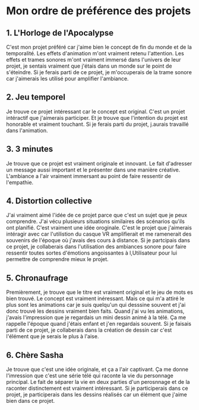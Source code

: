 # Mon ordre de préférence des projets
## 1. L'Horloge de l'Apocalypse
C'est mon projet préféré car j'aime bien le concept de fin du monde et de la temporalité. Les effets d'animation m'ont vraiment retenu l'attention.
 Les effets et trames sonores m'ont vraiment immersé dans l'univers de leur projet, je sentais vraiment que j'étais dans un monde sur le point de s'éteindre.
 Si je ferais parti de ce projet, je m'occuperais de la trame sonore car j'aimerais les utilisé pour amplifier l'ambiance.
 
## 2. Jeu temporel 
Je trouve ce projet intéressant car le concept est original. C'est un projet intéractif que j'aimerais participer. Et je trouve que l'intention du projet est honorable et vraiment touchant. Si je ferais parti du projet, j.aurais travaillé dans l'animation.

## 3. 3 minutes
Je trouve que ce projet est vraiment originale et innovant. Le fait d'adresser un message aussi important et le présenter dans une manière créative.
L'ambiance a l'air vraiment immersant au point de faire ressentir de l'empathie. 

## 4. Distortion collective
J'ai vraiment aimé l'idée de ce projet parce que c'est un sujet que je peux comprendre. J'ai vécu plusieurs situations similaires des scénarios qu'ils ont planifié. C'est vraiment une idée oroginale. C'est le projet que j'aimerais intéragir avec car l'utilistion du casque VR amplifierait et me ramenerait des souvenirs de l'époque où j'avais des cours à distance. Si je partcipais dans ce projet, je collaberais dans l'utilisation des ambiances sonore pour faire ressentir toutes sortes d'émotions angoissantes à l,Utilisateur pour lui permettre de comprendre mieux le projet.

## 5. Chronaufrage 
Premièrement, je trouve que le titre est vraiment original et le jeu de mots es bien trouvé. Le concept est vraiment inéressant. Mais ce qui m'a attiré le plus sont les animations car je suis quelqu'un qui desssine souvent et j'ai donc trouvé les dessins vraiment bien faits. Quand j'ai vu les animations, j'avais l'impression que je regardais un mini dessin animé à la télé. Ça me rappelle l'époque quand j'étais enfant et j'en regardais souvent. Si je faisais parti de ce projet, je collaberais dans la création de dessin car c'est l'élément que je serais le plus à l'aise.

## 6. Chère Sasha
Je trouve que c'est une idée originale, et ça a l'air captivant. Ça me donne l'imression que c'est une série télé qui raconte la vie du personnage principal. Le fait de séparer la vie en deux parties d'un perosnnage et de la raconter distinctement est vraiment intéressant. Si je participerais dans ce projet, je participerais dans les dessins réalisés car un élément que j'aime bien dans ce projet.
